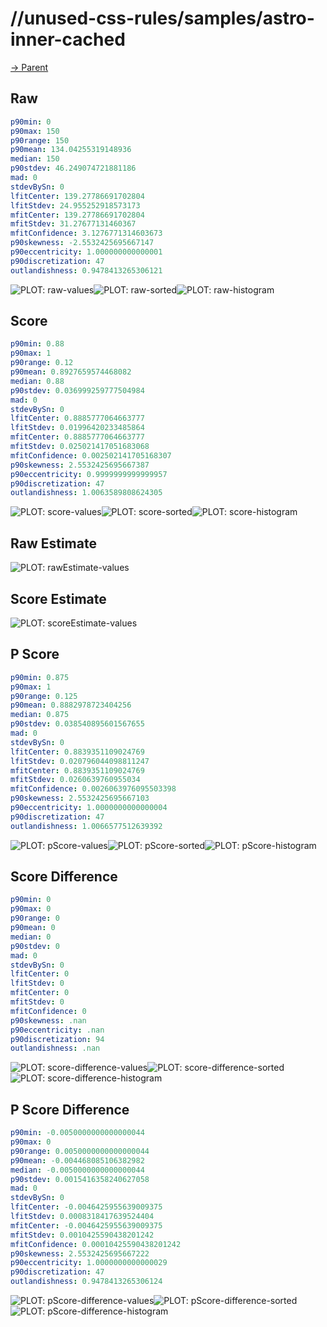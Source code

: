 
# //unused-css-rules/samples/astro-inner-cached

[→ Parent](../..)


## Raw


```yaml
p90min: 0
p90max: 150
p90range: 150
p90mean: 134.04255319148936
median: 150
p90stdev: 46.249074721881186
mad: 0
stdevBySn: 0
lfitCenter: 139.27786691702804
lfitStdev: 24.955252918573173
mfitCenter: 139.27786691702804
mfitStdev: 31.27677131460367
mfitConfidence: 3.1276771314603673
p90skewness: -2.5532425695667147
p90eccentricity: 1.000000000000001
p90discretization: 47
outlandishness: 0.9478413265306121

```

![PLOT: raw-values](./raw/values.svg)![PLOT: raw-sorted](./raw/sorted.svg)![PLOT: raw-histogram](./raw/histogram.svg)
## Score


```yaml
p90min: 0.88
p90max: 1
p90range: 0.12
p90mean: 0.8927659574468082
median: 0.88
p90stdev: 0.036999259777504984
mad: 0
stdevBySn: 0
lfitCenter: 0.8885777064663777
lfitStdev: 0.01996420233485864
mfitCenter: 0.8885777064663777
mfitStdev: 0.025021417051683068
mfitConfidence: 0.002502141705168307
p90skewness: 2.5532425695667387
p90eccentricity: 0.9999999999999957
p90discretization: 47
outlandishness: 1.0063589808624305

```

![PLOT: score-values](./score/values.svg)![PLOT: score-sorted](./score/sorted.svg)![PLOT: score-histogram](./score/histogram.svg)
## Raw Estimate

![PLOT: rawEstimate-values](./rawEstimate/values.svg)
## Score Estimate

![PLOT: scoreEstimate-values](./scoreEstimate/values.svg)
## P Score


```yaml
p90min: 0.875
p90max: 1
p90range: 0.125
p90mean: 0.8882978723404256
median: 0.875
p90stdev: 0.038540895601567655
mad: 0
stdevBySn: 0
lfitCenter: 0.8839351109024769
lfitStdev: 0.020796044098811247
mfitCenter: 0.8839351109024769
mfitStdev: 0.0260639760955034
mfitConfidence: 0.0026063976095503398
p90skewness: 2.5532425695667103
p90eccentricity: 1.0000000000000004
p90discretization: 47
outlandishness: 1.0066577512639392

```

![PLOT: pScore-values](./pScore/values.svg)![PLOT: pScore-sorted](./pScore/sorted.svg)![PLOT: pScore-histogram](./pScore/histogram.svg)
## Score Difference


```yaml
p90min: 0
p90max: 0
p90range: 0
p90mean: 0
median: 0
p90stdev: 0
mad: 0
stdevBySn: 0
lfitCenter: 0
lfitStdev: 0
mfitCenter: 0
mfitStdev: 0
mfitConfidence: 0
p90skewness: .nan
p90eccentricity: .nan
p90discretization: 94
outlandishness: .nan

```

![PLOT: score-difference-values](./score-difference/values.svg)![PLOT: score-difference-sorted](./score-difference/sorted.svg)![PLOT: score-difference-histogram](./score-difference/histogram.svg)
## P Score Difference


```yaml
p90min: -0.0050000000000000044
p90max: 0
p90range: 0.0050000000000000044
p90mean: -0.004468085106382982
median: -0.0050000000000000044
p90stdev: 0.0015416358240627058
mad: 0
stdevBySn: 0
lfitCenter: -0.0046425955639009375
lfitStdev: 0.0008318417639524404
mfitCenter: -0.0046425955639009375
mfitStdev: 0.0010425590438201242
mfitConfidence: 0.00010425590438201242
p90skewness: 2.5532425695667222
p90eccentricity: 1.0000000000000029
p90discretization: 47
outlandishness: 0.9478413265306124

```

![PLOT: pScore-difference-values](./pScore-difference/values.svg)![PLOT: pScore-difference-sorted](./pScore-difference/sorted.svg)![PLOT: pScore-difference-histogram](./pScore-difference/histogram.svg)